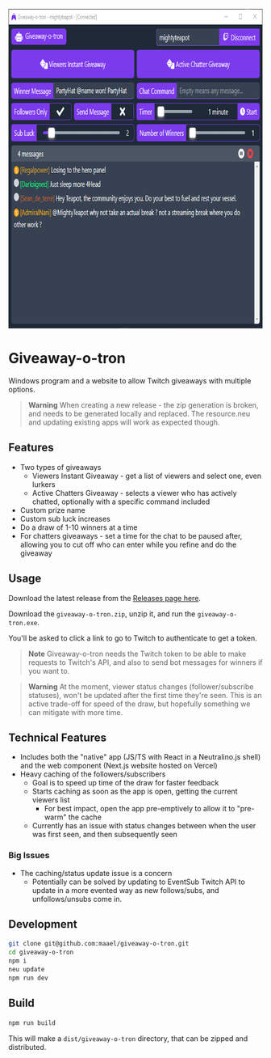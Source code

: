 <p align="center">
  <img width="802" height="632" src="./screenshot.png">
</p>

# Giveaway-o-tron

Windows program and a website to allow Twitch giveaways with multiple options.

> **Warning**
> When creating a new release - the zip generation is broken, and needs to be generated locally and replaced.
> The resource.neu and updating existing apps will work as expected though.

## Features

- Two types of giveaways
  - Viewers Instant Giveaway - get a list of viewers and select one, even lurkers
  - Active Chatters Giveaway - selects a viewer who has actively chatted, optionally with a specific command included
- Custom prize name
- Custom sub luck increases
- Do a draw of 1-10 winners at a time
- For chatters giveaways - set a time for the chat to be paused after, allowing you to cut off who can enter while you refine and do the giveaway

## Usage

Download the latest release from the [Releases page here](https://github.com/maael/giveaway-o-tron/releases).

Download the `giveaway-o-tron.zip`, unzip it, and run the `giveaway-o-tron.exe`.

You'll be asked to click a link to go to Twitch to authenticate to get a token.

> **Note**
> Giveaway-o-tron needs the Twitch token to be able to make requests to Twitch's API, and also to send bot messages for winners if you want to.

> **Warning**
> At the moment, viewer status changes (follower/subscribe statuses), won't be updated after the first time they're seen.
> This is an active trade-off for speed of the draw, but hopefully something we can mitigate with more time.

## Technical Features

- Includes both the "native" app (JS/TS with React in a Neutralino.js shell) and the web component (Next.js website hosted on Vercel)
- Heavy caching of the followers/subscribers
  - Goal is to speed up time of the draw for faster feedback
  - Starts caching as soon as the app is open, getting the current viewers list
    - For best impact, open the app pre-emptively to allow it to "pre-warm" the cache
  - Currently has an issue with status changes between when the user was first seen, and then subsequently seen

### Big Issues

- The caching/status update issue is a concern
  - Potentially can be solved by updating to EventSub Twitch API to update in a more evented way as new follows/subs, and unfollows/unsubs come in.

## Development

```sh
git clone git@github.com:maael/giveaway-o-tron.git
cd giveaway-o-tron
npm i
neu update
npm run dev
```

## Build

```sh
npm run build
```

This will make a `dist/giveaway-o-tron` directory, that can be zipped and distributed.

